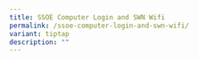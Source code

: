 ```yaml
---
title: SSOE Computer Login and SWN Wifi
permalink: /ssoe-computer-login-and-swn-wifi/
variant: tiptap
description: ""
---
```

